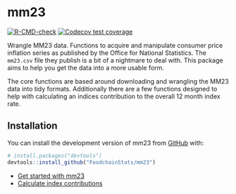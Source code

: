 
<!-- README.md is generated from README.Rmd. Please edit that file -->

# mm23

<!-- badges: start -->

[![R-CMD-check](https://github.com/FoodchainStats/mm23/actions/workflows/R-CMD-check.yaml/badge.svg)](https://github.com/FoodchainStats/mm23/actions/workflows/R-CMD-check.yaml)
[![Codecov test
coverage](https://codecov.io/gh/FoodchainStats/mm23/branch/main/graph/badge.svg)](https://app.codecov.io/gh/FoodchainStats/mm23?branch=main)
<!-- badges: end -->

Wrangle MM23 data. Functions to acquire and manipulate consumer price
inflation series as published by the Office for National Statistics. The
`mm23.csv` file they publish is a bit of a nightmare to deal with. This
package aims to help you get the data into a more usable form.

The core functions are based around downloading and wrangling the MM23
data into tidy formats. Additionally there are a few functions designed
to help with calculating an indices contribution to the overall 12 month
index rate.

## Installation

You can install the development version of mm23 from
[GitHub](https://github.com/) with:

``` r
# install.packages("devtools")
devtools::install_github("FoodchainStats/mm23")
```

- [Get started with
  mm23](https://foodchainstats.github.io/mm23/articles/mm23.html)
- [Calculate index
  contributions](https://foodchainstats.github.io/mm23/articles/contribution.html)
